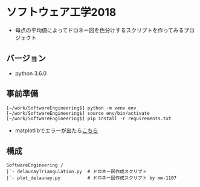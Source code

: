 # ソフトウェア工学2018
- 母点の平均値によってドロネー図を色分けするスクリプトを作ってみるプロジェクト

## バージョン
- python 3.6.0

## 事前準備

```
[~/work/SoftwareEngineering$] python -m venv env
[~/work/SoftwareEngineering$] source env/bin/activate
[~/work/SoftwareEngineering$] pip install -r requirements.txt
```
- matplotlibでエラーが出たら[こちら](https://qiita.com/Kodaira_/items/1a3b801c7a5a41c9ce49)

## 構成

```
SoftwareEngineering /
|`- delaunayTriangulation.py  # ドロネー図作成スクリプト
|`- plot_delaunay.py          # ドロネー図作成スクリプト by mm-1107
```
